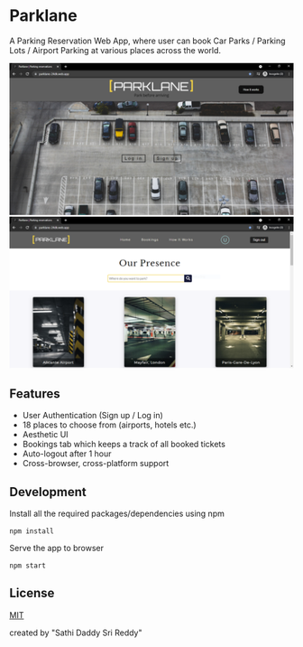 # Parklane

A Parking Reservation Web App, where user can book Car Parks / Parking Lots / Airport Parking at various places across the world.

<img src = "src/images/ss1.png" width = "600">

<img src = "src/images/ss2.png" width = "600">

## Features
* User Authentication (Sign up / Log in)
* 18 places to choose from (airports, hotels etc.)
* Aesthetic UI
* Bookings tab which keeps a track of all booked tickets
* Auto-logout after 1 hour
* Cross-browser, cross-platform support

## Development

Install all the required packages/dependencies using npm
```
npm install
```
Serve the app to browser
```
npm start
```

## License
[MIT](https://github.com/DaddySriReddy/parking_lane.git/LICENSE)

created by "Sathi Daddy Sri Reddy"
